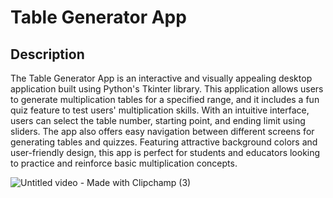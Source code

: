 # Table Generator App

## Description

The Table Generator App is an interactive and visually appealing desktop application built using Python's Tkinter library.
This application allows users to generate multiplication tables for a specified range, and it includes a fun quiz feature to test users' multiplication skills.
With an intuitive interface, users can select the table number, starting point, and ending limit using sliders.
The app also offers easy navigation between different screens for generating tables and quizzes. 
Featuring attractive background colors and user-friendly design, this app is perfect for students and educators looking to practice and reinforce basic multiplication concepts.

![Untitled video - Made with Clipchamp (3)](https://github.com/user-attachments/assets/8d990c52-b135-47a4-a203-ffaa5582940e)

